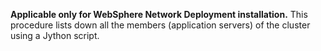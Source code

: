 **Applicable only for WebSphere Network Deployment installation.**
This procedure lists down all the members (application servers) of the cluster using a Jython script.